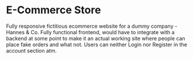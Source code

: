 # E-Commerce Store

Fully responsive fictitious ecommerce website for a dummy company - Hannes & Co.
Fully functional frontend, would have to integrate with a backend at some point to make it an actual working site where people can place fake orders and what not.
Users can neither Login nor Register in the account section atm.
